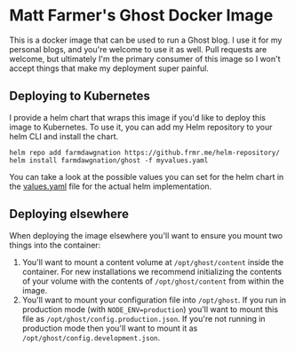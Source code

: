 Matt Farmer's Ghost Docker Image
================

This is a docker image that can be used to run a Ghost blog. I use it for my
personal blogs, and you're welcome to use it as well. Pull requests are welcome,
but ultimately I'm the primary consumer of this image so I won't accept things
that make my deployment super painful.

Deploying to Kubernetes
-------

I provide a helm chart that wraps this image if you'd like to deploy this
image to Kubernetes. To use it, you can add my Helm repository to your
helm CLI and install the chart.

```
helm repo add farmdawgnation https://github.frmr.me/helm-repository/
helm install farmdawgnation/ghost -f myvalues.yaml
```

You can take a look at the possible values you can set for the helm chart
in the [values.yaml][vals] file for the actual helm implementation.

[vals]: https://github.com/farmdawgnation/ghost-helm/blob/master/values.yaml

Deploying elsewhere
------

When deploying the image elsewhere you'll want to ensure you mount two things
into the container:

1. You'll want to mount a content volume at `/opt/ghost/content` inside the
  container. For new installations we recommend initializing the contents of
  your volume with the contents of `/opt/ghost/content` from within the image.
2. You'll want to mount your configuration file into `/opt/ghost`. If you run in
  production mode (with `NODE_ENV=production`) you'll want to mount this file
  as `/opt/ghost/config.production.json`. If you're not running in production
  mode then you'll want to mount it as `/opt/ghost/config.development.json`.
